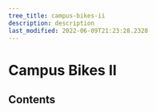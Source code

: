 ```yaml
---
tree_title: campus-bikes-ii
description: description
last_modified: 2022-06-09T21:23:28.2328
---
```


# Campus Bikes II

## Contents
